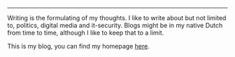 -------

Writing is the formulating of my thoughts. I like to write about but not limited to, politics, digital media and it-security. Blogs might be in my native Dutch from time to time, although I like to keep that to a limit.

This is my blog, you can find my homepage [here](http://jurrevanbergen.nl/).
